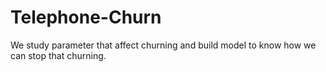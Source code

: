 # Telephone-Churn
We study parameter that affect churning and build model to know how we can stop that churning.
